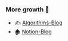 ### More growth 🌳

- ✍ [Algorithms-Blog](https://ryong9rrr.github.io/)
- 🏚 [Notion-Blog](https://www.notion.so/ryong9rrr/ebe3687569dd4b0492b7a28dca48d2a7)
